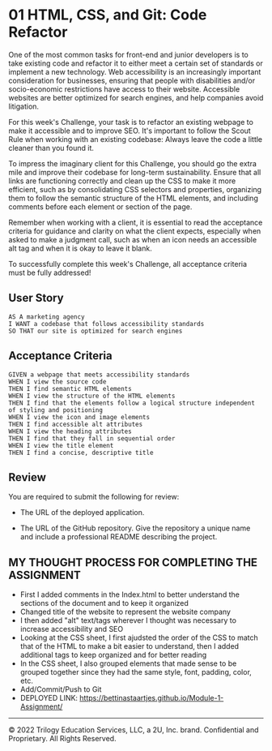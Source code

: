 # 01 HTML, CSS, and Git: Code Refactor

One of the most common tasks for front-end and junior developers is to take existing code and refactor it to either meet a certain set of standards or implement a new technology. Web accessibility is an increasingly important consideration for businesses, ensuring that people with disabilities and/or socio-economic restrictions have access to their website. Accessible websites are better optimized for search engines, and help companies avoid litigation.

For this week's Challenge, your task is to refactor an existing webpage to make it accessible and to improve SEO. It's important to follow the Scout Rule when working with an existing codebase: Always leave the code a little cleaner than you found it. 

To impress the imaginary client for this Challenge, you should go the extra mile and improve their codebase for long-term sustainability. Ensure that all links are functioning correctly and clean up the CSS to make it more efficient, such as by consolidating CSS selectors and properties, organizing them to follow the semantic structure of the HTML elements, and including comments before each element or section of the page.

Remember when working with a client, it is essential to read the acceptance criteria for guidance and clarity on what the client expects, especially when asked to make a judgment call, such as when an icon needs an accessible alt tag and when it is okay to leave it blank. 

To successfully complete this week's Challenge, all acceptance criteria must be fully addressed!

## User Story

```
AS A marketing agency
I WANT a codebase that follows accessibility standards
SO THAT our site is optimized for search engines
```

## Acceptance Criteria

```
GIVEN a webpage that meets accessibility standards
WHEN I view the source code
THEN I find semantic HTML elements
WHEN I view the structure of the HTML elements
THEN I find that the elements follow a logical structure independent of styling and positioning
WHEN I view the icon and image elements
THEN I find accessible alt attributes
WHEN I view the heading attributes
THEN I find that they fall in sequential order
WHEN I view the title element
THEN I find a concise, descriptive title
```

## Review

You are required to submit the following for review:

* The URL of the deployed application.

* The URL of the GitHub repository. Give the repository a unique name and include a professional README describing the project.


## MY THOUGHT PROCESS FOR COMPLETING THE ASSIGNMENT
- First I added comments in the Index.html to better understand the sections of the document and to keep it organized
- Changed title of the website to represent the website company
- I then added "alt" text/tags wherever I thought was necessary to increase accessibility and SEO
- Looking at the CSS sheet, I first ajudsted the order of the CSS to match that of the HTML to make a bit easier to understand, then I added additional tags to keep organized and for better reading
- In the CSS sheet, I also grouped elements that made sense to be grouped together since they had the same style, font, padding, color, etc.  
- Add/Commit/Push to Git
- DEPLOYED LINK: https://bettinastaartjes.github.io/Module-1-Assignment/
- - -
© 2022 Trilogy Education Services, LLC, a 2U, Inc. brand. Confidential and Proprietary. All Rights Reserved.
